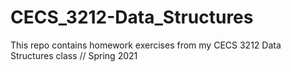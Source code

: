# CECS_3212-Data_Structures
This repo contains homework exercises from my CECS 3212 Data Structures class // Spring 2021
